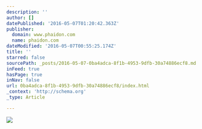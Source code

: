 ```yaml
---
description: ''
author: []
datePublished: '2016-05-07T01:20:42.363Z'
publisher:
  domain: www.phaidon.com
  name: phaidon.com
dateModified: '2016-05-07T00:55:25.174Z'
title: ''
starred: false
sourcePath: _posts/2016-05-07-0ba4adca-8f1b-4953-9dfb-30a74886ecf8.md
inFeed: true
hasPage: true
inNav: false
url: 0ba4adca-8f1b-4953-9dfb-30a74886ecf8/index.html
_context: 'http://schema.org'
_type: Article

---
```

![](http://www.phaidon.com/resource/newmuseum.jpg)
